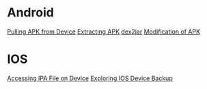<!-- TITLE: Mobile -->
<!-- SUBTITLE: A quick summary of Mobile Application Testing -->

# Android
[Pulling APK from Device](/mobile-fetching-apk)
[Extracting APK](/mobile-extracting-apks)
[dex2jar](/mobile-dex2jar)
[Modification of APK](/mobile-apk-modification)
# IOS
[Accessing IPA File on Device](/mobile-ios-ipa)
[Exploring IOS Device Backup](/mobile-ios-backup)